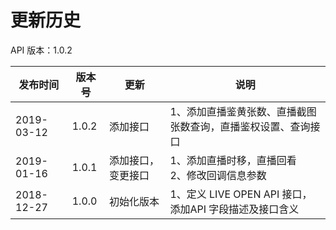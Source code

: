 # 更新历史 #
API 版本：1.0.2

|发布时间|版本号|更新|说明|
|------------|-------|------|-------|
|2019-03-12|1.0.2| 添加接口|  1、添加直播鉴黄张数、直播截图张数查询，直播鉴权设置、查询接口|
|2019-01-16|1.0.1| 添加接口，变更接口 |  1、添加直播时移，直播回看<br> 2、修改回调信息参数|
|2018-12-27|1.0.0| 初始化版本 |1、定义 LIVE OPEN API 接口，添加API 字段描述及接口含义|
